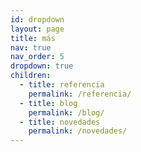 ```yaml
---
id: dropdown
layout: page
title: más
nav: true
nav_order: 5
dropdown: true
children:
  - title: referencia
    permalink: /referencia/
  - title: blog
    permalink: /blog/
  - title: novedades
    permalink: /novedades/
---
```


